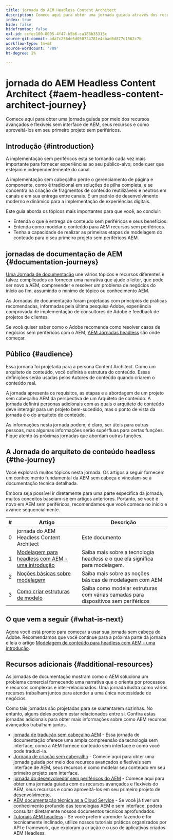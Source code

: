 ```yaml
---
title: jornada do AEM Headless Content Architect
description: Comece aqui para obter uma jornada guiada através dos recursos avançados e flexíveis sem interface de AEM, seus recursos e como modelar seu conteúdo em seu primeiro projeto sem interface.
index: true
hide: false
hidefromtoc: false
exl-id: ccfec100-8005-4f47-b5b6-ca188b35315c
source-git-commit: ada7c256de5d050724781e4cbad6d877c1562c7b
workflow-type: tm+mt
source-wordcount: '789'
ht-degree: 2%

---
```


# jornada do AEM Headless Content Architect {#aem-headless-content-architect-journey}

Comece aqui para obter uma jornada guiada por meio dos recursos avançados e flexíveis sem interface de AEM, seus recursos e como aproveitá-los em seu primeiro projeto sem periféricos.

## Introdução {#introduction}

A implementação sem periféricos está se tornando cada vez mais importante para fornecer experiências ao seu público-alvo, onde quer que estejam e independentemente do canal.

A implementação sem cabeçalho perde o gerenciamento de página e componente, como é tradicional em soluções de pilha completa, e se concentra na criação de fragmentos de conteúdo reutilizáveis e neutros em canais e em sua entrega entre canais. É um padrão de desenvolvimento moderno e dinâmico para a implementação de experiências digitais.

Este guia aborda os tópicos mais importantes para que você, ao concluir:

* Entenda o que é entrega de conteúdo sem periféricos e seus benefícios.
* Entenda como modelar o conteúdo para AEM recursos sem periféricos.
* Tenha a capacidade de realizar as primeiras etapas de modelagem do conteúdo para o seu primeiro projeto sem periféricos AEM.

## jornadas de documentação de AEM {#documentation-journeys}

[Uma Jornada de documentação](/help/journey-documentation/documentation-journeys.md) une vários tópicos e recursos diferentes e talvez complicados ao fornecer uma narrativa que ajude o leitor, que pode ser novo a AEM, compreender e resolver um problema de negócios do início ao fim, assumindo o mínimo de tópico ou conhecimento AEM.

As Jornadas de documentação foram projetadas com princípios de práticas recomendadas, informadas pela última pesquisa Adobe, experiência comprovada de implementação de consultores de Adobe e feedback de projetos de clientes.

Se você quiser saber como o Adobe recomenda como resolver casos de negócios sem periféricos com o AEM, [AEM Jornadas headless](/help/journey-documentation/documentation-journeys.md) são onde começar.

## Público {#audience}

Essa jornada foi projetada para a persona Content Architect. Como um arquiteto de conteúdo, você definirá a estrutura do conteúdo. Essas definições serão usadas pelos Autores de conteúdo quando criarem o conteúdo real.

A jornada apresenta os requisitos, as etapas e a abordagem de um projeto sem cabeçalho AEM da perspectiva de um Arquiteto de conteúdo. A jornada definirá personas adicionais com as quais o arquiteto de conteúdo deve interagir para um projeto bem-sucedido, mas o ponto de vista da jornada é o do arquiteto de conteúdo.

As informações nesta jornada podem, é claro, ser úteis para outras pessoas, mas algumas informações serão supérfluas para certas funções. Fique atento às próximas jornadas que abordam outras funções.

## A Jornada do arquiteto de conteúdo headless {#the-journey}

Você explorará muitos tópicos nesta jornada. Os artigos a seguir fornecem um conhecimento fundamental da AEM sem cabeça e vinculam-se à documentação técnica detalhada.

Embora seja possível ir diretamente para uma parte específica da jornada, muitos conceitos baseiam-se em artigos anteriores. Portanto, se você é novo em AEM sem periféricos, recomendamos que você comece no início e avance sequencialmente.

| # | Artigo | Descrição |
|---|---|---|
| 0 | jornada do AEM Headless Content Architect | Este documento |
| 1 | [Modelagem para headless com AEM - uma introdução](introduction.md) | Saiba mais sobre a tecnologia headless e o que ela significa para modelagem. |
| 2 | [Noções básicas sobre modelagem](basics.md) | Saiba mais sobre as noções básicas de modelagem com AEM |
| 3 | [Como criar estruturas de modelo](model-structure.md) | Saiba como modelar estruturas com várias camadas para dispositivos sem periféricos |

## O que vem a seguir {#what-is-next}

Agora você está pronto para começar a usar sua jornada sem cabeça do Adobe. Recomendamos que você continue para a próxima parte da jornada e leia o artigo [Modelagem de conteúdo para headless com AEM - uma introdução](introduction.md).

## Recursos adicionais {#additional-resources}

As jornadas de documentação mostram como o AEM soluciona um problema comercial fornecendo uma narrativa que o orienta por processos e recursos complexos e inter-relacionados. Uma jornada ilustra como vários recursos trabalham juntos para atender a uma única necessidade de negócios.

Como tais jornadas são projetadas para se sustentarem sozinhas. No entanto, alguns deles podem estar relacionados entre si. Confira estas jornadas adicionais para obter mais informações sobre como AEM recursos avançados trabalham juntos.

* [jornada de tradução sem cabeçalho AEM](/help/journey-headless/translation/overview.md) - Essa jornada de documentação oferece uma ampla compreensão da tecnologia sem interface, como a AEM fornece conteúdo sem interface e como você pode traduzi-la.
* [Jornada de criação sem cabeçalho](/help/journey-headless/author/overview.md) - Comece aqui para obter uma jornada guiada por meio dos recursos avançados e flexíveis sem interface de AEM, seus recursos e como modelar seu conteúdo em seu primeiro projeto sem interface.
* [jornada do desenvolvedor sem periféricos do AEM](/help/journey-headless/developer/overview.md) - Comece aqui para obter uma jornada guiada com os recursos avançados e flexíveis do AEM, seus recursos e como aproveitá-los em seu primeiro projeto de desenvolvimento.
* [AEM documentação técnica as a Cloud Service](https://experienceleague.adobe.com/docs/experience-manager-cloud-service.html?lang=pt-BR) - Se você já tiver um conhecimento profundo das tecnologias AEM e sem interface, poderá consultar diretamente nossos documentos técnicos aprofundados.
* [Tutoriais AEM headless](https://experienceleague.adobe.com/docs/experience-manager-learn/getting-started-with-aem-headless/overview.html) - Se você preferir aprender fazendo e for tecnicamente inclinado, utilize nossos tutoriais práticos organizados por API e framework, que exploram a criação e o uso de aplicativos criados AEM Headless.
